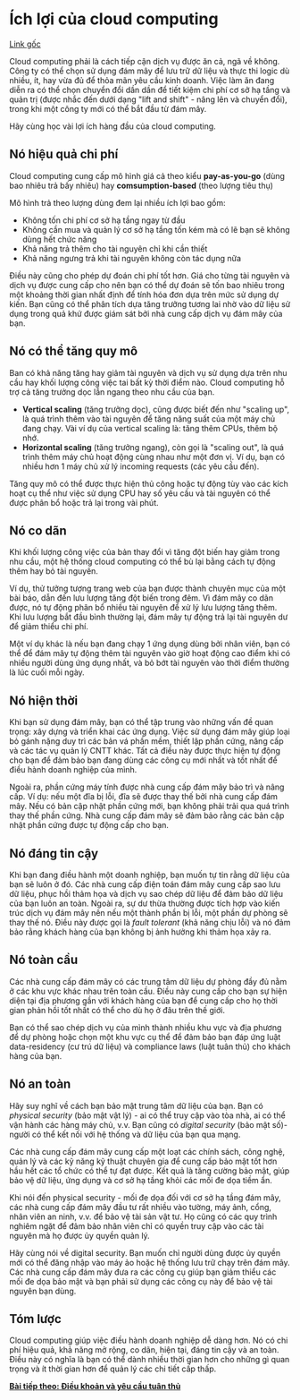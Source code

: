# Ích lợi của cloud computing

[Link gốc](https://docs.microsoft.com/en-us/learn/modules/principles-cloud-computing/3-benefits-of-cloud-computing)

Cloud computing phải là cách tiếp cận dịch vụ được ăn cả, ngã về không. Công ty có thể chọn sử dụng đám mây để lưu trữ dữ liệu và thực thi logic dù nhiều, ít, hay vừa đủ để thỏa mãn yêu cầu kinh doanh. Việc làm ăn đang diễn ra có thể chọn chuyển đổi dần dần để tiết kiệm chi phí cơ sở hạ tầng và quản trị (được nhắc đến dưới dạng "lift and shift" - nâng lên và chuyển đổi), trong khi một công ty mới có thể bắt đầu từ đám mây.

Hãy cùng học vài lợi ích hàng đầu của cloud computing.

## Nó hiệu quả chi phí

Cloud computing cung cấp mô hình giá cả theo kiểu **pay-as-you-go** (dùng bao nhiêu trả bấy nhiêu) hay **comsumption-based** (theo lượng tiêu thụ)

Mô hình trả theo lượng dùng đem lại nhiều ích lợi bao gồm:
* Không tốn chi phí cơ sở hạ tầng ngay từ đầu
* Không cần mua và quản lý cơ sở hạ tầng tốn kém mà có lẽ bạn sẽ không dùng hết chức năng
* Khả năng trả thêm cho tài nguyên chỉ khi cần thiết
* Khả năng ngưng trả khi tài nguyên không còn tác dụng nữa

Điều này cũng cho phép dự đoán chi phí tốt hơn. Giá cho từng tài nguyên và dịch vụ được cung cấp cho nên bạn có thể dự đoán sẽ tốn bao nhiêu trong một khoảng thời gian nhất định để tính hóa đơn dựa trên mức sử dụng dự kiến. Bạn cũng có thể phân tích dựa tăng trưởng tương lai nhờ vào dữ liệu sử dụng trong quả khứ được giám sát bởi nhà cung cấp dịch vụ đám mây của bạn.

## Nó có thể tăng quy mô

Ban có khả năng tăng hay giảm tài nguyên và dịch vụ sử dụng dựa trên nhu cầu hay khối lượng công việc tai bất kỳ thời điểm nào. Cloud computing hỗ trợ cả tăng trưởng dọc lẫn ngang theo nhu cầu của bạn.
* **Vertical scaling** (tăng trưởng dọc), cũng được biết đến như "scaling up", là quá trình thêm vào tài nguyên để tăng năng suất của một máy chủ đang chạy. Vài ví dụ của vertical scaling là: tăng thêm CPUs, thêm bộ nhớ.
* **Horizontal scaling** (tăng trưởng ngang), còn gọi là "scaling out", là quá trình thêm máy chủ hoạt động cùng nhau như một đơn vị. Ví dụ, bạn có nhiều hơn 1 máy chủ xử lý incoming requests (các yêu cầu đến).

Tăng quy mô có thể được thực hiện thủ công hoặc tự động tùy vào các kích hoạt cụ thể như việc sử dụng CPU hay số yêu cầu và tài nguyên có thể được phân bổ hoặc trả lại trong vài phút.

## Nó co dãn

Khi khối lượng công việc của bản thay đổi vì tăng đột biến hay giảm trong nhu cầu, một hệ thống cloud computing có thể bù lại bằng cách tự động thêm hay bỏ tài nguyên.

Ví dụ, thử tưởng tượng trang web của bạn được thành chuyên mục của một bài báo, dẫn đến lưu lượng tăng đột biến trong đêm. Vì đám mây co dãn được, nó tự động phân bổ nhiều tài nguyên để xử lý lưu lượng tăng thêm. Khi lưu lượng bắt đầu bình thường lại, đám mây tự động trả lại tài nguyên dư để giảm thiểu chi phí.

Một ví dụ khác là nếu bạn đang chạy 1 ứng dụng dùng bởi nhân viên, bạn có thể để đám mây tự động thêm tài nguyên vào giờ hoạt động cao điểm khi có nhiều người dùng ứng dụng nhất, và bỏ bớt tài nguyên vào thời điểm thường là lúc cuối mỗi ngày.

## Nó hiện thời

Khi bạn sử dụng đám mây, bạn có thể tập trung vào những vấn đề quan trọng: xây dựng và triển khai các ứng dụng. Việc sử dụng đám mây giúp loại bỏ gánh nặng duy trì các bản vá phần mềm, thiết lập phần cứng, nâng cấp và các tác vụ quản lý CNTT khác. Tất cả điều này được thực hiện tự động cho bạn để đảm bảo bạn đang dùng các công cụ mới nhất và tốt nhất để điều hành doanh nghiệp của mình.

Ngoài ra, phần cứng máy tính được nhà cung cấp đám mây bảo trì và nâng cấp. Ví dụ: nếu một đĩa bị lỗi, đĩa sẽ được thay thế bởi nhà cung cấp đám mây. Nếu có bản cập nhật phần cứng mới, bạn không phải trải qua quá trình thay thế phần cứng. Nhà cung cấp đám mây sẽ đảm bảo rằng các bản cập nhật phần cứng được tự động cấp cho bạn.

## Nó đáng tin cậy

Khi bạn đang điều hành một doanh nghiệp, bạn muốn tự tin rằng dữ liệu của bạn sẽ luôn ở đó. Các nhà cung cấp điện toán đám mây cung cấp sao lưu dữ liệu, phục hồi thảm họa và dịch vụ sao chép dữ liệu để đảm bảo dữ liệu của bạn luôn an toàn. Ngoài ra, sự dư thừa thường được tích hợp vào kiến ​​trúc dịch vụ đám mây nên nếu một thành phần bị lỗi, một phần dự phòng sẽ thay thế nó. Điều này được gọi là *fault tolerant* (khả năng chịu lỗi) và nó đảm bảo rằng khách hàng của bạn không bị ảnh hưởng khi thảm họa xảy ra.

## Nó toàn cầu

Các nhà cung cấp đám mây có các trung tâm dữ liệu dự phòng đầy đủ nằm ở các khu vực khác nhau trên toàn cầu. Điều này cung cấp cho bạn sự hiện diện tại địa phương gần với khách hàng của bạn để cung cấp cho họ thời gian phản hồi tốt nhất có thể cho dù họ ở đâu trên thế giới.

Bạn có thể sao chép dịch vụ của mình thành nhiều khu vực và địa phương để dự phòng hoặc chọn một khu vực cụ thể để đảm bảo bạn đáp ứng luật data-residency (cư trú dữ liệu) và compliance laws (luật tuân thủ) cho khách hàng của bạn.

## Nó an toàn

Hãy suy nghĩ về cách bạn bảo mật trung tâm dữ liệu của bạn. Bạn có *physical security* (bảo mật vật lý) - ai có thể truy cập vào tòa nhà, ai có thể vận hành các hàng máy chủ, v.v. Bạn cũng có *digital security* (bảo mật số)- người có thể kết nối với hệ thống và dữ liệu của bạn qua mạng.

Các nhà cung cấp đám mây cung cấp một loạt các chính sách, công nghệ, quản lý và các kỹ năng kỹ thuật chuyên gia để cung cấp bảo mật tốt hơn hầu hết các tổ chức có thể tự đạt được. Kết quả là tăng cường bảo mật, giúp bảo vệ dữ liệu, ứng dụng và cơ sở hạ tầng khỏi các mối đe dọa tiềm ẩn.

Khi nói đến physical security - mối đe dọa đối với cơ sở hạ tầng đám mây, các nhà cung cấp đám mây đầu tư rất nhiều vào tường, máy ảnh, cổng, nhân viên an ninh, v.v. để bảo vệ tài sản vật tư. Họ cũng có các quy trình nghiêm ngặt để đảm bảo nhân viên chỉ có quyền truy cập vào các tài nguyên mà họ được ủy quyền quản lý.

Hãy cùng nói về digital security. Bạn muốn chỉ người dùng được ủy quyền mới có thể đăng nhập vào máy ảo hoặc hệ thống lưu trữ chạy trên đám mây. Các nhà cung cấp đám mây đưa ra các công cụ giúp bạn giảm thiểu các mối đe dọa bảo mật và bạn phải sử dụng các công cụ này để bảo vệ tài nguyên bạn dùng.

## Tóm lược

Cloud computing giúp việc điều hành doanh nghiệp dễ dàng hơn. Nó có chi phí hiệu quả, khả năng mở rộng, co dãn, hiện tại, đáng tin cậy và an toàn. Điều này có nghĩa là bạn có thể dành nhiều thời gian hơn cho những gì quan trọng và ít thời gian hơn để quản lý các chi tiết cấp thấp.

[**Bài tiếp theo: Điều khoản và yêu cầu tuân thủ**](ComplianceTermsAndRequirments.md)